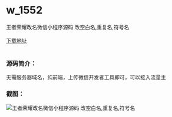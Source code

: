 # w_1552
王者荣耀改名微信小程序源码 改空白名,重复名,符号名
<br/></br>
[下载地址](https://www.uuid2.com/1552.html "下载地址")
<br/></br>
<h3>源码简介：</h3>
<p>无需服务器域名，纯前端，上传微信开发者工具即可，可以接入流量主<p>
<h3>截图：</h3>
<img src="https://www.uuid2.com/wp-content/uploads/img/202109/141b95e849.jpg" alt="王者荣耀改名微信小程序源码 改空白名,重复名,符号名">
